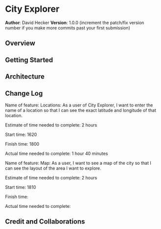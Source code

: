 # City Explorer

**Author**: David Hecker
**Version**: 1.0.0 (increment the patch/fix version number if you make more commits past your first submission)

## Overview
<!-- Provide a high level overview of what this application is and why you are building it, beyond the fact that it's an assignment for this class. (i.e. What's your problem domain?) -->

## Getting Started
<!-- What are the steps that a user must take in order to build this app on their own machine and get it running? -->

## Architecture
<!-- Provide a detailed description of the application design. What technologies (languages, libraries, etc) you're using, and any other relevant design information. -->

## Change Log
<!-- Use this area to document the iterative changes made to your application as each feature is successfully implemented. Use time stamps. Here's an example:

01-01-2001 4:59pm - Application now has a fully-functional express server, with a GET route for the location resource. -->
Name of feature: Locations: As a user of City Explorer, I want to enter the name of a location so that I can see the exact latitude and longitude of that location.

Estimate of time needed to complete: 2 hours

Start time: 1620

Finish time: 1800

Actual time needed to complete: 1 hour 40 minutes

Name of feature: Map: As a user, I want to see a map of the city so that I can see the layout of the area I want to explore.

Estimate of time needed to complete: 2 hours

Start time: 1810

Finish time: 

Actual time needed to complete: 


## Credit and Collaborations
<!-- Give credit (and a link) to other people or resources that helped you build this application. -->
